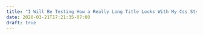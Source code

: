 ```yaml
---
title: "I Will Be Testing How a Really Long Title Looks With My Css Stylings That I Use but Clearly What I Did Before Wasnt Quite Long Enough"
date: 2020-03-21T17:21:35-07:00
draft: true
---
```



